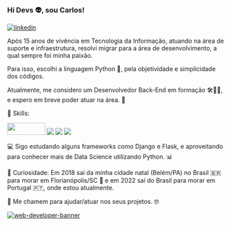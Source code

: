 ### Hi Devs 👽, sou Carlos! 
[![linkedin](https://img.shields.io/badge/LinkedIn-0077B5?style=for-the-badge&logo=linkedin&logoColor=white)](https://www.linkedin.com/in/carlosjmbotelho)

Após 15 anos de vivência em Tecnologia da Informação, atuando na área de suporte e infraestrutura, resolvi migrar para a área de desenvolvimento, a qual sempre foi minha paixão. 

Para isso, escolhi a linguagem Python 🐍, pela objetividade e simplicidade dos códigos.

Atualmente, me considero um Desenvolvedor Back-End em formação 🛠🧑‍💻, e espero em breve poder atuar na área. 🎯

🔧 Skills: 

<a href="#"><img src="https://www.python.org/static/community_logos/python-logo-master-v3-TM-flattened.png" height="28" width="88.25"></a> <a href="#"><img src="https://img.shields.io/badge/HTML5-E34F26?style=for-the-badge&logo=html5&logoColor=white"></a> <a href="#"><img src="https://img.shields.io/badge/CSS3-1572B6?style=for-the-badge&logo=css3&logoColor=white"></a> <a href="#"><img src="https://img.shields.io/badge/JavaScript-323330?style=for-the-badge&logo=javascript&logoColor=F7DF1E"></a>

💻 Sigo estudando alguns frameworks como Django e Flask, e aproveitando para conhecer mais de Data Science utilizando Python. 📊

📌 Curiosidade: Em 2018 saí da minha cidade natal (Belém/PA) no Brasil 🇧🇷 para morar em Florianópolis/SC 🌴 e em 2022 saí do Brasil para morar em Portugal 🇵🇹, onde estou atualmente.

🤝 Me chamem para ajudar/atuar nos seus projetos. 🤓

<a href="#">![web-developer-banner](https://user-images.githubusercontent.com/110774906/196515467-2093820a-899d-4ee0-aebd-cca01211bb2a.png)</a>
